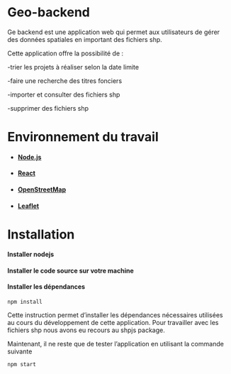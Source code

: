 # Geo-backend
Ge backend est une application web qui permet aux utilisateurs de gérer des données spatiales en important des fichiers shp. 

Cette application offre la possibilité de : 

-trier les projets à réaliser selon la date limite  

-faire une recherche des titres fonciers  

-importer et consulter  des fichiers shp  

-supprimer des fichiers shp 
# Environnement du travail 
- #### [Node.js](https://nodejs.org/en/)
- #### [React](https://fr.reactjs.org/)
- #### [OpenStreetMap](https://www.openstreetmap.org/#map=6/33.962/9.558)
- #### [Leaflet](https://leafletjs.com/)


# Installation

#### Installer nodejs 

#### Installer le code source sur votre machine  

#### Installer les dépendances  
```
npm install 
```
Cette instruction permet d’installer les dépendances nécessaires utilisées au cours du développement de cette application. 
Pour travailler avec les fichiers shp nous avons eu recours au shpjs package. 

Maintenant, il ne reste que de tester l’application en utilisant la commande suivante  
```
npm start  
```
